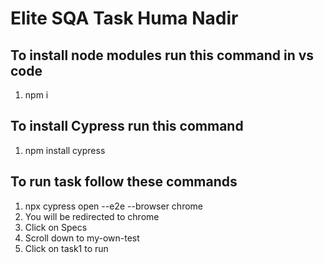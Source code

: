 # Elite SQA Task Huma Nadir
## To install node modules run this command in vs code
1. npm i
## To install Cypress run this command 
1. npm install cypress 
## To run task follow these commands
1. npx cypress open --e2e --browser chrome
2. You will be redirected to chrome
3. Click on Specs
4. Scroll down to my-own-test 
5. Click on task1 to run
